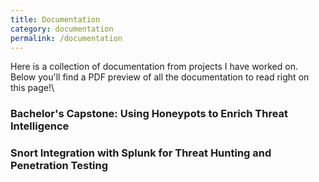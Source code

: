 ```yaml
---
title: Documentation
category: documentation
permalink: /documentation
---
```

Here is a collection of documentation from projects I have worked on. Below you'll find a PDF preview of all the documentation to read right on this page!\
### Bachelor's Capstone: Using Honeypots to Enrich Threat Intelligence
<object data="/assets/CAllen_ACunningham Capstone(7)(1).pdf" width="900" height="800" type='application/pdf'/>

### Snort Integration with Splunk for Threat Hunting and Penetration Testing
<object data="/assets/SnortSplunkIntegration.pdf" width="900" height="800" type='application/pdf'/>
